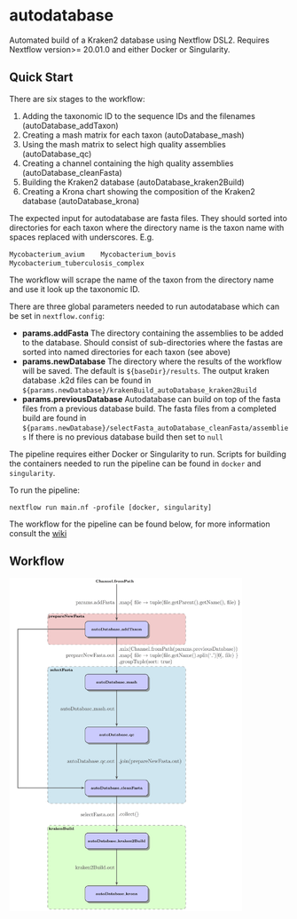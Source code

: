 # autodatabase #
Automated build of a Kraken2 database using Nextflow DSL2. Requires Nextflow version>= 20.01.0 and either Docker or Singularity.

## Quick Start ##
There are six stages to the workflow:
1) Adding the taxonomic ID to the sequence IDs and the filenames (autoDatabase_addTaxon)
2) Creating a mash matrix for each taxon (autoDatabase_mash)
3) Using the mash matrix to select high quality assemblies (autoDatabase_qc)
4) Creating a channel containing the high quality assemblies (autoDatabase_cleanFasta)
5) Building the Kraken2 database (autoDatabase_kraken2Build)
6) Creating a Krona chart showing the composition of the Kraken2 database (autoDatabase_krona) 

The expected input for autodatabase are fasta files. They should sorted into directories for each taxon 
where the directory name is the taxon name with spaces replaced with underscores. E.g.
```
Mycobacterium_avium    Mycobacterium_bovis    Mycobacterium_tuberculosis_complex
```
The workflow will scrape the name of the taxon from the directory name and use it look up the taxonomic ID.

There are three global parameters needed to run autodatabase which can be set in `nextflow.config`:
* **params.addFasta**
The directory containing the assemblies to be added to the database. Should consist of sub-directories where the fastas
are sorted into named directories for each taxon (see above)
* **params.newDatabase**
The directory where the results of the workflow will be saved. The default is `${baseDir}/results`. The output kraken database .k2d files can be found in `${params.newDatabase}/krakenBuild_autoDatabase_kraken2Build`
* **params.previousDatabase**
Autodatabase can build on top of the fasta files from a previous database build. The fasta files from a completed build are found in `${params.newDatabase}/selectFasta_autoDatabase_cleanFasta/assemblies` 
If there is no previous database build then set to `null`

The pipeline requires either Docker or Singularity to run. Scripts for building the containers needed to run the pipeline can be found in `docker` and `singularity`.

To run the pipeline:
```
nextflow run main.nf -profile [docker, singularity]
```

The workflow for the pipeline can be found below, for more information consult the [wiki](https://github.com/annacprice/autodatabase/wiki)

## Workflow ##
<img height="600" src="https://github.com/annacprice/autodatabase/blob/master/workflow.png" />
